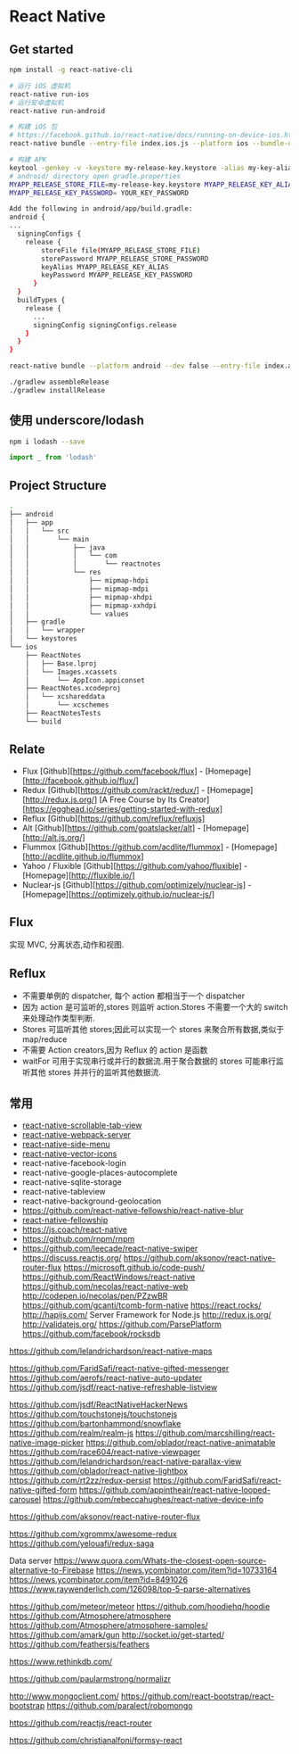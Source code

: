 # React Native

## Get started
```bash
npm install -g react-native-cli

# 运行 iOS 虚拟机
react-native run-ios
# 运行安卓虚拟机
react-native run-android

# 构建 iOS 包
# https://facebook.github.io/react-native/docs/running-on-device-ios.html#using-offline-bundle
react-native bundle --entry-file index.ios.js --platform ios --bundle-output ios/main.jsbundle

# 构建 APK
keytool -genkey -v -keystore my-release-key.keystore -alias my-key-alias -keyalg RSA -keysize 2048 -validity 10000
# android/ directory open gradle.properties
MYAPP_RELEASE_STORE_FILE=my-release-key.keystore MYAPP_RELEASE_KEY_ALIAS=my-key-alias MYAPP_RELEASE_STORE_PASSWORD=YOUR_KEY_PASSWORD
MYAPP_RELEASE_KEY_PASSWORD= YOUR_KEY_PASSWORD

Add the following in android/app/build.gradle:
android {
...
  signingConfigs {
    release {
        storeFile file(MYAPP_RELEASE_STORE_FILE)
        storePassword MYAPP_RELEASE_STORE_PASSWORD
        keyAlias MYAPP_RELEASE_KEY_ALIAS
        keyPassword MYAPP_RELEASE_KEY_PASSWORD
      }
  }
  buildTypes {
    release {
      ...
      signingConfig signingConfigs.release
    }
  }
}

react-native bundle --platform android --dev false --entry-file index.android.js --bundle-output android/app/src/main/assets/index.android.bundle --assets-dest android/app/src/main/res/

./gradlew assembleRelease
./gradlew installRelease
```

## 使用 underscore/lodash
```bash
npm i lodash --save
```

```js
import _ from 'lodash'
```

## Project Structure
```bash
.
├── android
│   ├── app
│   │   └── src
│   │       └── main
│   │           ├── java
│   │           │   └── com
│   │           │       └── reactnotes
│   │           └── res
│   │               ├── mipmap-hdpi
│   │               ├── mipmap-mdpi
│   │               ├── mipmap-xhdpi
│   │               ├── mipmap-xxhdpi
│   │               └── values
│   ├── gradle
│   │   └── wrapper
│   └── keystores
└── ios
    ├── ReactNotes
    │   ├── Base.lproj
    │   └── Images.xcassets
    │       └── AppIcon.appiconset
    ├── ReactNotes.xcodeproj
    │   └── xcshareddata
    │       └── xcschemes
    ├── ReactNotesTests
    └── build
```

## Relate

* Flux
[Github][https://github.com/facebook/flux] - [Homepage][http://facebook.github.io/flux/]
* Redux
[Github][https://github.com/rackt/redux/] - [Homepage][http://redux.js.org/]
[A Free Course by Its Creator][https://egghead.io/series/getting-started-with-redux]
* Reflux
[Github][https://github.com/reflux/refluxjs]
* Alt
[Github][https://github.com/goatslacker/alt] - [Homepage][http://alt.js.org/]
* Flummox
[Github][https://github.com/acdlite/flummox] - [Homepage][http://acdlite.github.io/flummox]
* Yahoo / Fluxible
[Github][https://github.com/yahoo/fluxible] - [Homepage][http://fluxible.io/]
* Nuclear-js
[Github][https://github.com/optimizely/nuclear-js] - [Homepage][https://optimizely.github.io/nuclear-js/]

## Flux
实现 MVC, 分离状态,动作和视图.

## Reflux
* 不需要单例的 dispatcher, 每个 action 都相当于一个 dispatcher
* 因为 action 是可监听的,stores 则监听 action.Stores 不需要一个大的 switch 来处理动作类型判断.
* Stores 可监听其他 stores;因此可以实现一个 stores 来聚合所有数据,类似于 map/reduce
* 不需要 Action creators,因为 Reflux 的 action 是函数
* waitFor 可用于实现串行或并行的数据流.用于聚合数据的 stores 可能串行监听其他 stores 并并行的监听其他数据流.

## 常用

* [react-native-scrollable-tab-view](https://github.com/brentvatne/react-native-scrollable-tab-view)
* [react-native-webpack-server](https://github.com/mjohnston/react-native-webpack-server)
* [react-native-side-menu](https://github.com/react-native-fellowship/react-native-sidemenu)
* [react-native-vector-icons](https://github.com/oblador/react-native-vector-icons)
* react-native-facebook-login
* react-native-google-places-autocomplete
* react-native-sqlite-storage
* react-native-tableview
* react-native-background-geolocation
* https://github.com/react-native-fellowship/react-native-blur
* [react-native-fellowship](https://github.com/react-native-fellowship)
* https://js.coach/react-native
* https://github.com/rnpm/rnpm
* https://github.com/leecade/react-native-swiper
https://discuss.reactjs.org/
https://github.com/aksonov/react-native-router-flux
https://microsoft.github.io/code-push/
https://github.com/ReactWindows/react-native
https://github.com/necolas/react-native-web http://codepen.io/necolas/pen/PZzwBR
https://github.com/gcanti/tcomb-form-native
https://react.rocks/
http://hapijs.com/ Server Framework for Node.js
http://redux.js.org/
http://validatejs.org/
https://github.com/ParsePlatform
https://github.com/facebook/rocksdb

https://github.com/lelandrichardson/react-native-maps

https://github.com/FaridSafi/react-native-gifted-messenger
https://github.com/aerofs/react-native-auto-updater
https://github.com/jsdf/react-native-refreshable-listview

https://github.com/jsdf/ReactNativeHackerNews https://github.com/touchstonejs/touchstonejs  https://github.com/bartonhammond/snowflake
https://github.com/realm/realm-js
https://github.com/marcshilling/react-native-image-picker
https://github.com/oblador/react-native-animatable
https://github.com/race604/react-native-viewpager
https://github.com/lelandrichardson/react-native-parallax-view
https://github.com/oblador/react-native-lightbox
https://github.com/rt2zz/redux-persist
https://github.com/FaridSafi/react-native-gifted-form
https://github.com/appintheair/react-native-looped-carousel
https://github.com/rebeccahughes/react-native-device-info

https://github.com/aksonov/react-native-router-flux


https://github.com/xgrommx/awesome-redux
https://github.com/yelouafi/redux-saga

Data server
https://www.quora.com/Whats-the-closest-open-source-alternative-to-Firebase
https://news.ycombinator.com/item?id=10733164
https://news.ycombinator.com/item?id=8491026
https://www.raywenderlich.com/126098/top-5-parse-alternatives

https://github.com/meteor/meteor
https://github.com/hoodiehq/hoodie
https://github.com/Atmosphere/atmosphere https://github.com/Atmosphere/atmosphere-samples/
https://github.com/amark/gun
http://socket.io/get-started/
https://github.com/feathersjs/feathers

https://www.rethinkdb.com/


https://github.com/paularmstrong/normalizr

http://www.mongoclient.com/
https://github.com/react-bootstrap/react-bootstrap
https://github.com/paralect/robomongo

https://github.com/reactjs/react-router

https://github.com/christianalfoni/formsy-react
